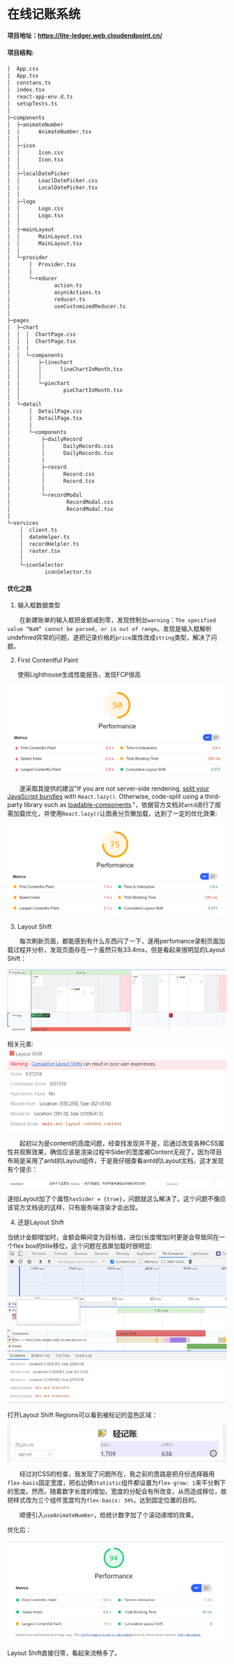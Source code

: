 # 在线记账系统



#### 项目地址：https://lite-ledger.web.cloudendpoint.cn/

#### 项目结构:

```text
│  App.css
│  App.tsx
│  constans.ts
│  index.tsx
│  react-app-env.d.ts
│  setupTests.ts
│
├─components
│  ├─animateNumber
│  │      AnimateNumber.tsx
│  │
│  ├─icon
│  │      Icon.css
│  │      Icon.tsx
│  │
│  ├─localDatePicker
│  │      LoaclDatePicker.css
│  │      LocalDatePicker.tsx
│  │
│  ├─logo
│  │      Logo.css
│  │      Logo.tsx
│  │
│  ├─mainLayout
│  │      MainLayout.css
│  │      MainLayout.tsx
│  │
│  └─provider
│      │  Provider.tsx
│      │
│      └─reducer
│              action.ts
│              asyncActions.ts
│              reducer.ts
│              useCustomizedReducer.ts
│
├─pages
│  ├─chart
│  │  │  ChartPage.css
│  │  │  ChartPage.tsx
│  │  │
│  │  └─components
│  │      ├─linechart
│  │      │      lineChartInMonth.tsx
│  │      │
│  │      └─piechart
│  │              pieChartInMonth.tsx
│  │
│  └─detail
│      │  DetailPage.css
│      │  DetailPage.tsx
│      │
│      └─components
│          ├─dailyRecord
│          │      DailyRecords.css
│          │      DailyRecords.tsx
│          │
│          ├─record
│          │      Record.css
│          │      Record.tsx
│          │
│          └─recordModal
│                  RecordModal.css
│                  RecordModal.tsx
│
└─services
    │  client.ts
    │  dateHelper.ts
    │  recordHelpler.ts
    │  router.tsx
    │
    └─iconSelector
            iconSelector.ts
```

#### 优化之路

1. 输入框数据类型

&emsp;&emsp;在新建账单的输入框把金额减到零，发现控制台`warning`：`The specified value “NaN” cannot be parsed, or is out of range`。发现是输入框解析undefined异常的问题，遂把记录价格的`price`属性改成`string`类型，解决了问题。



2. First Contentful Paint

   使用Lighthouse生成性能报告，发现FCP很高

![优化前](./imgForREADME/0.png)

&emsp;&emsp;遂采取其提供的建议"If you are not server-side rendering, [split your JavaScript bundles](https://web.dev/code-splitting-suspense/?utm_source=lighthouse&utm_medium=devtools) with `React.lazy()`. Otherwise, code-split using a third-party library such as [loadable-components](https://www.smooth-code.com/open-source/loadable-components/docs/getting-started/)."，依据官方文档对`antd`进行了按需加载优化，并使用`React.lazy()`让图表分页懒加载，达到了一定的优化效果:

![优化后](./imgForREADME/1.png)



3. Layout Shift

&emsp;&emsp;每次刷新页面，都能感到有什么东西闪了一下，遂用perfomance录制页面加载过程并分析，发现页面存在一个虽然只有33.4ms，但是看起来很明显的Layout Shift：

![Layout Shift](./imgForREADME/2.png)



相关元素:![summary](./imgForREADME/3.png)



&emsp;&emsp;起初以为是content的高度问题，经查找发现并不是，后通过改变各种CSS属性并观察效果，确信应该是渲染过程中Sider的宽度被Content无视了，因为项目布局是采用了antd的Layout组件，于是我仔细查看antd的Layout文档，这才发现有个提示：

![](./imgForREADME/4.png)

遂给Layout加了个属性`hasSider = {true}`，问题就这么解决了。这个问题不像应该官方文档说的这样，只有服务端渲染才会出现。



4. 还是Layout Shift

当统计金额增加时，金额会瞬间变为目标值，进位(长度增加)时更是会导致同在一个flex box的title移位，这个问题在首屏加载时很明显:![](./imgForREADME/5.png)

打开Layout Shift Regions可以看到被标记的蓝色区域：

![](./imgForREADME/6.png)

&emsp;&emsp;经过对CSS的检查，我发现了问题所在，我之前的思路是把月份选择器用`flex-basis`固定宽度，把右边俩`Statistic`组件都设置为`flex-grow: 1`来平分剩下的宽度。然而，随着数字长度的增加，宽度的分配会有所改变，从而造成移位，故把样式改为三个组件宽度均为`flex-basis: 34%`，达到固定位置的目的。

&emsp;&emsp;顺便引入`useAnimateNumber`，给统计数字加了个滚动递增的效果。

优化后：

![](./imgForREADME/7.png)

Layout Shift直接归零，看起来流畅多了。

